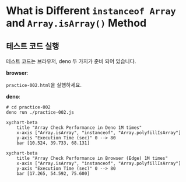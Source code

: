 # What is Different `instanceof Array` and `Array.isArray()` Method

## 테스트 코드 실행

테스트 코드는 브라우저, deno 두 가지가 준비 되어 있습니다.

**browser**:

`practice-002.html`을 실행하세요.

**deno**:

```shell
# cd practice-002
deno run ./practice-002.js
```

```mermaid
xychart-beta
    title "Array Check Performance in Deno 1M times"
    x-axis ["Array.isArray", "instanceof", "Array.polyfillIsArray"]
    y-axis "Execution Time (sec)" 0 --> 80
    bar [10.524, 39.733, 68.131]
```

```mermaid
xychart-beta
    title "Array Check Performance in Browser (Edge) 1M times"
    x-axis ["Array.isArray", "instanceof", "Array.polyfillIsArray"]
    y-axis "Execution Time (sec)" 0 --> 80
    bar [17.265, 54.592, 75.600]
```
